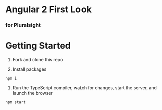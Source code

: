 # Angular 2 First Look

### for Pluralsight

# Getting Started

1. Fork and clone this repo

1. Install packages

  `npm i`

1. Run the TypeScript compiler, watch for changes, start the server, and launch the browser

  `npm start`

